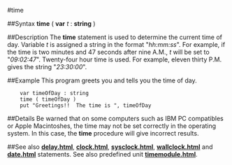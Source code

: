 
#time

##Syntax
**time** ( **var** _t_  : **string** )



##Description
The **time** statement is used to determine the current time of day. Variable _t_ is assigned a string in the format "_hh:mm:ss_". For example, if the time is two minutes and 47 seconds after nine A.M., _t_ will be set to "_09:02:47_". Twenty-four hour time is used. For example, eleven thirty P.M. gives the string "_23:30:00_".



##Example
This program greets you and tells you the time of day.


        var timeOfDay : string
        time ( timeOfDay )
        put "Greetings!!  The time is ", timeOfDay
##Details
Be warned that on some computers such as IBM PC compatibles or Apple Macintoshes, the time may not be set correctly in the operating system. In this case, the **time** procedure will give incorrect results.



##See also
**[delay.html](delay)**, **[clock.html](clock)**, **[sysclock.html](sysclock)**, **[wallclock.html](wallclock)** and **[date.html](date)** statements.
See also predefined unit **[timemodule.html](Time)**.


